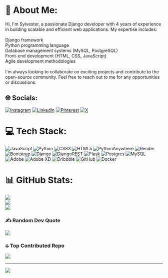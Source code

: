# 💫 About Me:
Hi, I'm Sylvester, a passionate Django developer with 4 years of experience in building scalable and efficient web applications. My expertise includes:<br><br>Django framework<br>Python programming language<br>Database management systems (MySQL, PostgreSQL)<br>Front-end development (HTML, CSS, JavaScript)<br>Agile development methodologies<br><br>I'm always looking to collaborate on exciting projects and contribute to the open-source community. Feel free to reach out to me for any opportunities or discussions.


## 🌐 Socials:
[![Instagram](https://img.shields.io/badge/Instagram-%23E4405F.svg?logo=Instagram&logoColor=white)](https://instagram.com/https://www.instagram.com/demig0dsly/) [![LinkedIn](https://img.shields.io/badge/LinkedIn-%230077B5.svg?logo=linkedin&logoColor=white)](https://linkedin.com/in/www.linkedin.com/in/devx-programming-18a529262) [![Pinterest](https://img.shields.io/badge/Pinterest-%23E60023.svg?logo=Pinterest&logoColor=white)](https://pinterest.com/https://www.pinterest.com/devxprogramming/) [![X](https://img.shields.io/badge/X-black.svg?logo=X&logoColor=white)](https://x.com/https://x.com/demig0d_Sly) 

# 💻 Tech Stack:
![JavaScript](https://img.shields.io/badge/javascript-%23323330.svg?style=for-the-badge&logo=javascript&logoColor=%23F7DF1E) ![Python](https://img.shields.io/badge/python-3670A0?style=for-the-badge&logo=python&logoColor=ffdd54) ![CSS3](https://img.shields.io/badge/css3-%231572B6.svg?style=for-the-badge&logo=css3&logoColor=white) ![HTML5](https://img.shields.io/badge/html5-%23E34F26.svg?style=for-the-badge&logo=html5&logoColor=white) ![PythonAnywhere](https://img.shields.io/badge/pythonanywhere-%232F9FD7.svg?style=for-the-badge&logo=pythonanywhere&logoColor=151515) ![Render](https://img.shields.io/badge/Render-%46E3B7.svg?style=for-the-badge&logo=render&logoColor=white) ![Bootstrap](https://img.shields.io/badge/bootstrap-%238511FA.svg?style=for-the-badge&logo=bootstrap&logoColor=white) ![Django](https://img.shields.io/badge/django-%23092E20.svg?style=for-the-badge&logo=django&logoColor=white) ![DjangoREST](https://img.shields.io/badge/DJANGO-REST-ff1709?style=for-the-badge&logo=django&logoColor=white&color=ff1709&labelColor=gray) ![Flask](https://img.shields.io/badge/flask-%23000.svg?style=for-the-badge&logo=flask&logoColor=white) ![Postgres](https://img.shields.io/badge/postgres-%23316192.svg?style=for-the-badge&logo=postgresql&logoColor=white) ![MySQL](https://img.shields.io/badge/mysql-4479A1.svg?style=for-the-badge&logo=mysql&logoColor=white) ![Adobe](https://img.shields.io/badge/adobe-%23FF0000.svg?style=for-the-badge&logo=adobe&logoColor=white) ![Adobe XD](https://img.shields.io/badge/Adobe%20XD-470137?style=for-the-badge&logo=Adobe%20XD&logoColor=#FF61F6) ![Dribbble](https://img.shields.io/badge/Dribbble-EA4C89?style=for-the-badge&logo=dribbble&logoColor=white) ![GitHub](https://img.shields.io/badge/github-%23121011.svg?style=for-the-badge&logo=github&logoColor=white) ![Docker](https://img.shields.io/badge/docker-%230db7ed.svg?style=for-the-badge&logo=docker&logoColor=white)
# 📊 GitHub Stats:
![](https://github-readme-stats.vercel.app/api?username=devxprogramming&theme=dark&hide_border=false&include_all_commits=false&count_private=false)<br/>
![](https://github-readme-streak-stats.herokuapp.com/?user=devxprogramming&theme=dark&hide_border=false)<br/>
![](https://github-readme-stats.vercel.app/api/top-langs/?username=devxprogramming&theme=dark&hide_border=false&include_all_commits=false&count_private=false&layout=compact)

### ✍️ Random Dev Quote
![](https://quotes-github-readme.vercel.app/api?type=horizontal&theme=radical)

### 🔝 Top Contributed Repo
![](https://github-contributor-stats.vercel.app/api?username=devxprogramming&limit=5&theme=dark&combine_all_yearly_contributions=true)

---
[![](https://visitcount.itsvg.in/api?id=devxprogramming&icon=2&color=3)](https://visitcount.itsvg.in)

<!-- Proudly created with GPRM ( https://gprm.itsvg.in ) -->
